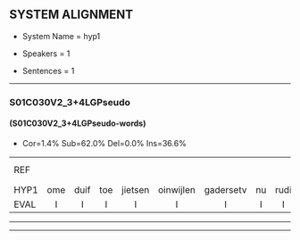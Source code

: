 
## SYSTEM ALIGNMENT

- System Name = hyp1

- Speakers = 1

- Sentences = 1

---

### S01C030V2_3+4LGPseudo

#### (S01C030V2_3+4LGPseudo-words)

- Cor=1.4%	Sub=62.0%	Del=0.0%	Ins=36.6%

|  |  |  |  |  |  |  |  |  |  |  |  |  |  |  |  |  |  |  |  |  |  |  |  |  |  |  |  |  |  |  |  |  |  |  |  |  |  |  |  |  |  |  |  |  |  |  |  |  |  |  |  |  |  |  |  |  |  |  |  |  |  |  |  |  |  |  |  |  |  |  |  |
|:--- |:---:|:---:|:---:|:---:|:---:|:---:|:---:|:---:|:---:|:---:|:---:|:---:|:---:|:---:|:---:|:---:|:---:|:---:|:---:|:---:|:---:|:---:|:---:|:---:|:---:|:---:|:---:|:---:|:---:|:---:|:---:|:---:|:---:|:---:|:---:|:---:|:---:|:---:|:---:|:---:|:---:|:---:|:---:|:---:|:---:|:---:|:---:|:---:|:---:|:---:|:---:|:---:|:---:|:---:|:---:|:---:|:---:|:---:|:---:|:---:|:---:|:---:|:---:|:---:|:---:|:---:|:---:|:---:|:---:|:---:|:---:|
| REF |  |  |  |  |  |  |  |  |  |  |  |  |  |  |  |  |  |  |  |  |  |  |  |  |  |  | ometuif | toejietsen | oonwijlen | jattesiet | nurudien | stoenydaas | deuveltek | * | juitonie | gevijdel | sidowaan | spekkeraai | wachteniek | verpierik | nappegreeuw | mantaroen | schielendaspen | crobeklunker | kabbestepen | * | verwarig*(verwarring) | ooiebiekje | fandelig | * | jalekrewen | smoralij | zeekvlachine | kanaroe | toineetlijgen | meitsegrok | kantelogsten | ondermind | * | choporatie | zennebral | ijraspangen | blottenduuf | girdofhaalder | tobbermoeit | poentalschouden | * | havedil | verbrakkertje | gerauwejaak | hapeneren |
| HYP1 | ome | duif | toe | jietsen | oinwijlen | gadersetv | nu | rudi | s | to | ne | das | duiveltrek | tek | ji | toh | niet | geveidel | cidoa | spikrei | wacht | enik | verpier | ik | nater | grijuw | man | tahoen | schelen | daspen | kobe | clune | er | kades | tepen | verwarring | oh | jibika | van | deli | lig | gelle | krem | smorale | cif | lakena | ka | narro | tio | nee | gelijgen | metse | grok | kanteroogsten | ondermi | mint | soparati | cene | bral | erespangen | ploten | duf | girdo | falder | tobemuit | puntasgeuden | evo | deel | verbrakkertje | geouehek | happeneren |
| EVAL | I | I | I | I | I | I | I | I | I | I | I | I | I | I | I | I | I | I | I | I | I | I | I | I | I | I | S | S | S | S | S | S | S | S | S | S | S | S | S | S | S | S | S | S | S | S | S | S | S | S | S | S | S | S | S | S | S | S | S | S | S | S | S | S | S | S | S | S |  | S | S |
---

---
